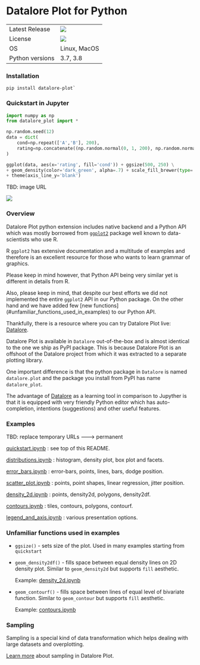 # Datalore Plot for Python

<table>
    <tr>
        <td>Latest Release</td>
        <td>
            <a href="https://pypi.org/project/datalore-plot/"/>
            <img src="https://badge.fury.io/py/datalore-plot.svg"/>
        </td>
    </tr>
    <tr>
        <td>License</td>
        <td>
            <a href="https://opensource.org/licenses/MIT"/>
            <img src="https://img.shields.io/badge/License-MIT-yellow.svg"/>
        </td>
    </tr>
    <tr>
        <td>OS</td>
        <td>Linux, MacOS</td>
    </tr>
    <tr>
        <td>Python versions</td>
        <td>3.7, 3.8</td>
    </tr>
</table>

### Installation
```shell script
pip install datalore-plot`
```

### Quickstart in Jupyter
```python
import numpy as np
from datalore_plot import *

np.random.seed(12)
data = dict(
    cond=np.repeat(['A','B'], 200),
    rating=np.concatenate((np.random.normal(0, 1, 200), np.random.normal(1, 1.5, 200)))
)

ggplot(data, aes(x='rating', fill='cond')) + ggsize(500, 250) \
+ geom_density(color='dark_green', alpha=.7) + scale_fill_brewer(type='seq') \
+ theme(axis_line_y='blank')
````

TBD: image URL

![](docs/examples/images/quickstart.png)


### Overview

Datalore Plot python extension includes native backend and a Python API which was mostly borrowed from [`ggplot2`](https://ggplot2.tidyverse.org/) package well known to data-scientists who use R.

R `ggplot2` has extensive documentation and a multitude of examples and therefore is an excellent resource for those who wants to learn grammar of graphics. 

Please keep in mind however, that Python API being very similar yet is different in details from R. 

Also, please keep in mind, that despite our best efforts we did not implemented the entire `ggplot2` API in our Python package. 
On the other hand and we have added few [new functions] (#unfamiliar_functions_used_in_examples) to our Python API.

Thankfully, there is a resource where you can try Datalore Plot live: [Datalore](https://datalore.io).

Datalore Plot is available in `Datalore` out-of-the-box and is almost identical to the one we ship as PyPI package. This is because Datalore Plot is an offshoot of the Datalore project from which it was extracted to a separate plotting library.

One important difference is that the python package in `Datalore` is named `datalore.plot` and the package you install from PyPI has name `datalore_plot`.

The advantage of [Datalore](https://datalore.io) as a learning tool in comparison to Jupyther is that it is equipped with very friendly Python editor which has auto-completion, intentions (suggestions) and other useful features.



### Examples

TBD: replace temporary URLs ---> permanent 

[quickstart.ipynb](https://nbviewer.jupyter.org/github/alshan/jupyter-examples/blob/master/notebooks/quickstart.ipynb)
: see top of this README.

[distributions.ipynb](https://nbviewer.jupyter.org/github/alshan/jupyter-examples/blob/master/notebooks/distributions.ipynb)
: histogram, density plot, box plot and facets. 
    
[error_bars.ipynb](https://nbviewer.jupyter.org/github/alshan/jupyter-examples/blob/master/notebooks/error_bars.ipynb)
: error-bars, points, lines, bars, dodge position. 

[scatter_plot.ipynb](https://nbviewer.jupyter.org/github/alshan/jupyter-examples/blob/master/notebooks/scatter_plot.ipynb)
: points, point shapes, linear regression, jitter position. 

[density_2d.ipynb](https://nbviewer.jupyter.org/github/alshan/jupyter-examples/blob/master/notebooks/density_2d.ipynb)
: points, density2d, polygons, density2df. 

[contours.ipynb](https://nbviewer.jupyter.org/github/alshan/jupyter-examples/blob/master/notebooks/contours.ipynb)
: tiles, contours, polygons, contourf. 

[legend_and_axis.ipynb](https://nbviewer.jupyter.org/github/alshan/jupyter-examples/blob/master/notebooks/legend_and_axis.ipynb)
: various presentation options. 


### Unfamiliar functions used in examples

* `ggsize()` - sets size of the plot. Used in many examples starting from `quickstart`
* `geom_density2df()` - fills space between equal density lines on 2D density plot. Similar to `geom_density2d` but supports `fill` aesthetic.

    Example: [density_2d.ipynb](https://nbviewer.jupyter.org/github/JetBrains/datalore-plot/blob/master/docs/examples/jupyter-notebooks/density_2d.ipynb) 

* `geom_contourf()` - fills space between lines of equal level of bivariate function. Similar to `geom_contour` but supports `fill` aesthetic.

    Example: [contours.ipynb](https://nbviewer.jupyter.org/github/JetBrains/datalore-plot/blob/master/docs/examples/jupyter-notebooks/contours.ipynb) 


### Sampling 

Sampling is a special kind of data transformation which helps dealing with large datasets and overplotting.

[Learn more](docs/sampling_python.md) about sampling in Datalore Plot. 






